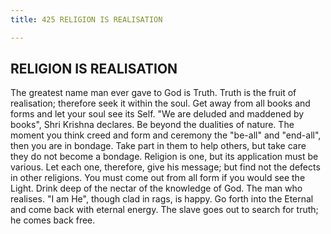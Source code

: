 ```yaml
---
title: 425 RELIGION IS REALISATION

---
```

  

## RELIGION IS REALISATION

The greatest name man ever gave to God is Truth. Truth is the fruit of
realisation; therefore seek it within the soul. Get away from all books
and forms and let your soul see its Self. "We are deluded and maddened
by books", Shri Krishna declares. Be beyond the dualities of nature. The
moment you think creed and form and ceremony the "be-all" and "end-all",
then you are in bondage. Take part in them to help others, but take care
they do not become a bondage. Religion is one, but its application must
be various. Let each one, therefore, give his message; but find not the
defects in other religions. You must come out from all form if you would
see the Light. Drink deep of the nectar of the knowledge of God. The man
who realises. "I am He", though clad in rags, is happy. Go forth into
the Eternal and come back with eternal energy. The slave goes out to
search for truth; he comes back free.